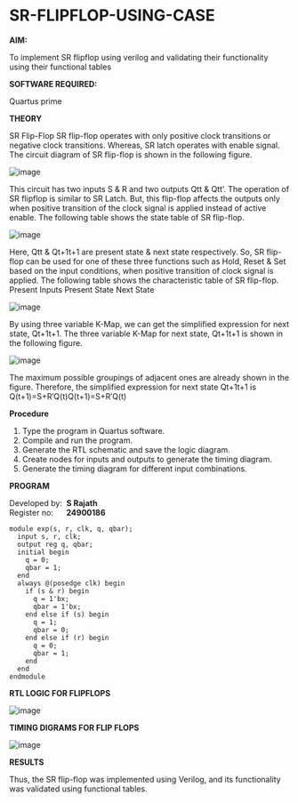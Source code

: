 # SR-FLIPFLOP-USING-CASE

**AIM:**

To implement  SR flipflop using verilog and validating their functionality using their functional tables

**SOFTWARE REQUIRED:**

Quartus prime

**THEORY**

SR Flip-Flop SR flip-flop operates with only positive clock transitions or negative clock transitions. Whereas, SR latch operates with enable signal. The circuit diagram of SR flip-flop is shown in the following figure.

![image](https://github.com/naavaneetha/SR-FLIPFLOP-USING-CASE/assets/154305477/0f710028-ad52-4d3e-9276-8714cf023a25)

 
This circuit has two inputs S & R and two outputs Qtt & Qtt’. The operation of SR flipflop is similar to SR Latch. But, this flip-flop affects the outputs only when positive transition of the clock signal is applied instead of active enable. The following table shows the state table of SR flip-flop.

![image](https://github.com/naavaneetha/SR-FLIPFLOP-USING-CASE/assets/154305477/dabfc4f4-87e3-4cbc-9472-f89ee1b5ed30)

 
Here, Qtt & Qt+1t+1 are present state & next state respectively. So, SR flip-flop can be used for one of these three functions such as Hold, Reset & Set based on the input conditions, when positive transition of clock signal is applied. The following table shows the characteristic table of SR flip-flop. Present Inputs Present State Next State

![image](https://github.com/naavaneetha/SR-FLIPFLOP-USING-CASE/assets/154305477/dd90d16c-aec5-4290-a586-e2346b1e9eb5)

 
By using three variable K-Map, we can get the simplified expression for next state, Qt+1t+1. The three variable K-Map for next state, Qt+1t+1 is shown in the following figure.

![image](https://github.com/naavaneetha/SR-FLIPFLOP-USING-CASE/assets/154305477/473efad6-d70b-4ca7-aeb7-898bbfca319f)

 
The maximum possible groupings of adjacent ones are already shown in the figure. Therefore, the simplified expression for next state Qt+1t+1 is Q(t+1)=S+R′Q(t)Q(t+1)=S+R′Q(t)

**Procedure**

1. Type the program in Quartus software.
2. Compile and run the program.
3. Generate the RTL schematic and save the logic diagram.
4. Create nodes for inputs and outputs to generate the timing diagram.
5. Generate the timing diagram for different input combinations.

**PROGRAM**

Developed by: &nbsp;**S Rajath** <br>
Register no: &nbsp;&nbsp;&nbsp;&nbsp;&nbsp;**24900186**
```
module exp(s, r, clk, q, qbar);
  input s, r, clk;
  output reg q, qbar;
  initial begin
    q = 0;
    qbar = 1;
  end
  always @(posedge clk) begin
    if (s & r) begin
      q = 1'bx;
      qbar = 1'bx;
    end else if (s) begin
      q = 1;
      qbar = 0;
    end else if (r) begin
      q = 0;
      qbar = 1;
    end
  end
endmodule
```

**RTL LOGIC FOR FLIPFLOPS**

![image](https://github.com/user-attachments/assets/d24cfe37-2bc3-4094-8e03-b3ed0f65627c)

**TIMING DIGRAMS FOR FLIP FLOPS**

![image](https://github.com/user-attachments/assets/38f95745-63f3-4685-a8b3-a7862362c362)

**RESULTS**

Thus, the SR flip-flop was implemented using Verilog, and its functionality was validated using functional tables.
